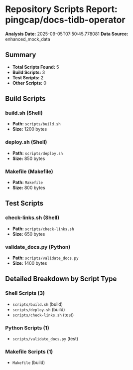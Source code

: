 # Repository Scripts Report: pingcap/docs-tidb-operator

**Analysis Date:** 2025-09-05T07:50:45.778081
**Data Source:** enhanced_mock_data

## Summary
- **Total Scripts Found:** 5
- **Build Scripts:** 3
- **Test Scripts:** 2
- **Other Scripts:** 0

## Build Scripts

### build.sh (Shell)
- **Path:** `scripts/build.sh`
- **Size:** 1200 bytes

### deploy.sh (Shell)
- **Path:** `scripts/deploy.sh`
- **Size:** 850 bytes

### Makefile (Makefile)
- **Path:** `Makefile`
- **Size:** 800 bytes

## Test Scripts

### check-links.sh (Shell)
- **Path:** `scripts/check-links.sh`
- **Size:** 650 bytes

### validate_docs.py (Python)
- **Path:** `scripts/validate_docs.py`
- **Size:** 1400 bytes

## Detailed Breakdown by Script Type

### Shell Scripts (3)

- `scripts/build.sh` (build)
- `scripts/deploy.sh` (build)
- `scripts/check-links.sh` (test)

### Python Scripts (1)

- `scripts/validate_docs.py` (test)

### Makefile Scripts (1)

- `Makefile` (build)

